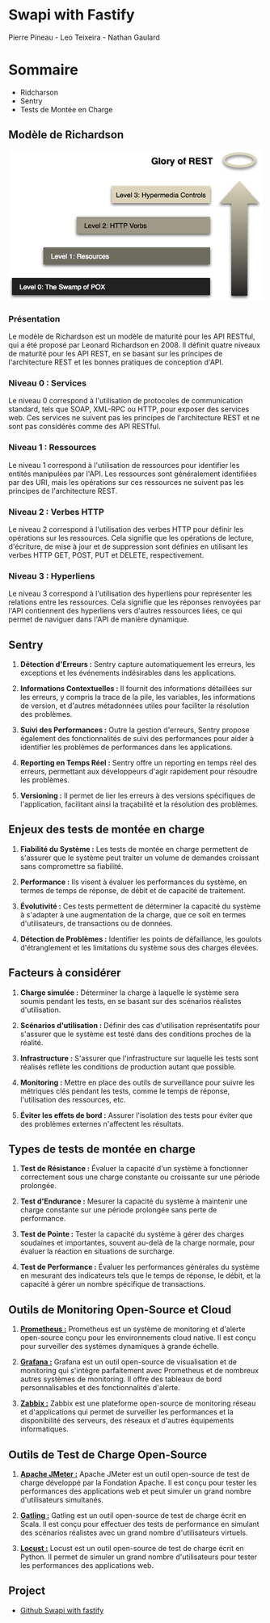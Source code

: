 # Swapi with Fastify

Pierre Pineau - Leo Teixeira - Nathan Gaulard

# Sommaire

- Ridcharson
- Sentry
- Tests de Montée en Charge

## Modèle de Richardson

![Logo](./ridcharson.webp)


### Présentation 

Le modèle de Richardson est un modèle de maturité pour les API RESTful, qui a été proposé par Leonard Richardson en 2008. Il définit quatre niveaux de maturité pour les API REST, en se basant sur les principes de l'architecture REST et les bonnes pratiques de conception d'API.

### Niveau 0 : Services

Le niveau 0 correspond à l'utilisation de protocoles de communication standard, tels que SOAP, XML-RPC ou HTTP, pour exposer des services web. Ces services ne suivent pas les principes de l'architecture REST et ne sont pas considérés comme des API RESTful.

### Niveau 1 : Ressources


Le niveau 1 correspond à l'utilisation de ressources pour identifier les entités manipulées par l'API. Les ressources sont généralement identifiées par des URI, mais les opérations sur ces ressources ne suivent pas les principes de l'architecture REST.

### Niveau 2 : Verbes HTTP

Le niveau 2 correspond à l'utilisation des verbes HTTP pour définir les opérations sur les ressources. Cela signifie que les opérations de lecture, d'écriture, de mise à jour et de suppression sont définies en utilisant les verbes HTTP GET, POST, PUT et DELETE, respectivement.

### Niveau 3 : Hyperliens

Le niveau 3 correspond à l'utilisation des hyperliens pour représenter les relations entre les ressources. Cela signifie que les réponses renvoyées par l'API contiennent des hyperliens vers d'autres ressources liées, ce qui permet de naviguer dans l'API de manière dynamique.

## Sentry

1. **Détection d'Erreurs :** Sentry capture automatiquement les erreurs, les exceptions et les événements indésirables dans les applications.

2. **Informations Contextuelles :** Il fournit des informations détaillées sur les erreurs, y compris la trace de la pile, les variables, les informations de version, et d'autres métadonnées utiles pour faciliter la résolution des problèmes.

3. **Suivi des Performances :** Outre la gestion d'erreurs, Sentry propose également des fonctionnalités de suivi des performances pour aider à identifier les problèmes de performances dans les applications.

4. **Reporting en Temps Réel :** Sentry offre un reporting en temps réel des erreurs, permettant aux développeurs d'agir rapidement pour résoudre les problèmes.

5. **Versioning :** Il permet de lier les erreurs à des versions spécifiques de l'application, facilitant ainsi la traçabilité et la résolution des problèmes.



## Enjeux des tests de montée en charge

1. **Fiabilité du Système :** Les tests de montée en charge permettent de s'assurer que le système peut traiter un volume de demandes croissant sans compromettre sa fiabilité.

2. **Performance :** Ils visent à évaluer les performances du système, en termes de temps de réponse, de débit et de capacité de traitement.

3. **Évolutivité :** Ces tests permettent de déterminer la capacité du système à s'adapter à une augmentation de la charge, que ce soit en termes d'utilisateurs, de transactions ou de données.

4. **Détection de Problèmes :** Identifier les points de défaillance, les goulots d'étranglement et les limitations du système sous des charges élevées.

## Facteurs à considérer

1. **Charge simulée :** Déterminer la charge à laquelle le système sera soumis pendant les tests, en se basant sur des scénarios réalistes d'utilisation.

2. **Scénarios d'utilisation :** Définir des cas d'utilisation représentatifs pour s'assurer que le système est testé dans des conditions proches de la réalité.

3. **Infrastructure :** S'assurer que l'infrastructure sur laquelle les tests sont réalisés reflète les conditions de production autant que possible.

4. **Monitoring :** Mettre en place des outils de surveillance pour suivre les métriques clés pendant les tests, comme le temps de réponse, l'utilisation des ressources, etc.

5. **Éviter les effets de bord :** Assurer l'isolation des tests pour éviter que des problèmes externes n'affectent les résultats.

## Types de tests de montée en charge

1. **Test de Résistance :** Évaluer la capacité d'un système à fonctionner correctement sous une charge constante ou croissante sur une période prolongée.

2. **Test d'Endurance :** Mesurer la capacité du système à maintenir une charge constante sur une période prolongée sans perte de performance.

3. **Test de Pointe :** Tester la capacité du système à gérer des charges soudaines et importantes, souvent au-delà de la charge normale, pour évaluer la réaction en situations de surcharge.

4. **Test de Performance :** Évaluer les performances générales du système en mesurant des indicateurs tels que le temps de réponse, le débit, et la capacité à gérer un nombre spécifique de transactions.

## Outils de Monitoring Open-Source et Cloud

1. **[Prometheus :](https://prometheus.io/)** Prometheus est un système de monitoring et d'alerte open-source conçu pour les environnements cloud native. Il est conçu pour surveiller des systèmes dynamiques à grande échelle.

2. **[Grafana :](https://grafana.com/)** Grafana est un outil open-source de visualisation et de monitoring qui s'intègre parfaitement avec Prometheus et de nombreux autres systèmes de monitoring. Il offre des tableaux de bord personnalisables et des fonctionnalités d'alerte.

3. **[Zabbix :](https://www.zabbix.com/)** Zabbix est une plateforme open-source de monitoring réseau et d'applications qui permet de surveiller les performances et la disponibilité des serveurs, des réseaux et d'autres équipements informatiques.

## Outils de Test de Charge Open-Source

1. **[Apache JMeter :](https://jmeter.apache.org/)** Apache JMeter est un outil open-source de test de charge développé par la Fondation Apache. Il est conçu pour tester les performances des applications web et peut simuler un grand nombre d'utilisateurs simultanés.

2. **[Gatling :](https://gatling.io/)** Gatling est un outil open-source de test de charge écrit en Scala. Il est conçu pour effectuer des tests de performance en simulant des scénarios réalistes avec un grand nombre d'utilisateurs virtuels.

3. **[Locust :](https://locust.io/)** Locust est un outil open-source de test de charge écrit en Python. Il permet de simuler un grand nombre d'utilisateurs pour tester les performances des applications web.


## Project

- [Github Swapi with fastify](https://github.com/PierrePineau/swapi-fastify)

